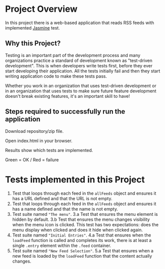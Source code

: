 # Project Overview

In this project there is a web-based application that reads RSS feeds with implemented [Jasmine](http://jasmine.github.io/) test.


## Why this Project?

Testing is an important part of the development process and many organizations practice a standard of development known as "test-driven development". This is when developers write tests first, before they ever start developing their application. All the tests initially fail and then they start writing application code to make these tests pass.

Whether you work in an organization that uses test-driven development or in an organization that uses tests to make sure future feature development doesn't break existing features, it's an important skill to have!


## Steps required to successfully run the application

Download repository/zip file.

Open index.html in your browser.

Results show which tests are implemented.

Green = OK / Red = failure

# Tests implemented in this Project

1. Test that loops through each feed in the `allFeeds` object and ensures it has a URL defined and that the URL is not empty.
2. Test that loops through each feed in the `allFeeds` object and ensures it has a name defined and that the name is not empty.
3. Test suite named `"The menu"`.
3.a Test that ensures the menu element is hidden by default.
3.b Test that ensures the menu changes visibility when the menu icon is clicked. This test has two expectations: does the menu display when clicked and does it hide when clicked again.
4. Test suite named `"Initial Entries"`.
4.a Test that ensures when the `loadFeed` function is called and completes its work, there is at least a single `.entry` element within the `.feed` container.
5. Test suite named `"New Feed Selection"`.
5.a Test that ensures when a new feed is loaded by the `loadFeed` function that the content actually changes.
